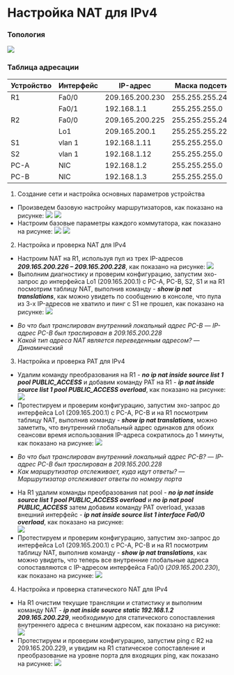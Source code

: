 # Настройка NAT для IPv4

### Топология
![](https://github.com/devops-user/otus/blob/main/homeworks/homework_33/images/topo.png)

### Таблица адресации
| Устройство | Интерфейс | IP-адрес | Маска подсети |
--- | --- | --- | --- |
| R1 | Fa0/0 | 209.165.200.230 | 255.255.255.248 |
|  | Fa0/1 | 192.168.1.1 | 255.255.255.0 |
| R2 | Fa0/0 | 209.165.200.225 | 255.255.255.248 |
|  | Lo1 | 209.165.200.1 | 255.255.255.224 |
| S1 | vlan 1 | 192.168.1.11 | 255.255.255.0 |
| S2 | vlan 1 | 192.168.1.12 | 255.255.255.0 |
| PC-A | NIC | 192.168.1.2 | 255.255.255.0 |
| PC-B | NIC | 192.168.1.3 | 255.255.255.0 |

1. Создание сети и настройка основных параметров устройства
  * Произведем базовую настройку маршрутизаторов, как показано на рисунке:
![](https://github.com/devops-user/otus/blob/main/homeworks/homework_33/images/R1.png)
![](https://github.com/devops-user/otus/blob/main/homeworks/homework_33/images/R2.png)
  * Настроим базовые параметры каждого коммутатора, как показано на рисунке:
![](https://github.com/devops-user/otus/blob/main/homeworks/homework_33/images/S1.png)
![](https://github.com/devops-user/otus/blob/main/homeworks/homework_33/images/S2.png)

2. Настройка и проверка NAT для IPv4
  * Настроим NAT на R1, используя пул из трех IP-адресов ***209.165.200.226 – 209.165.200.228***, как показано на рисунке:
![](https://github.com/devops-user/otus/blob/main/homeworks/homework_33/images/R1_nat.png)
  * Выполним диагностику и проверим конфигурацию, запустим эхо-запрос до интерфейса Lo1 (209.165.200.1) с PC-A, PC-B, S2, S1 и на R1 посмотрим таблицу NAT, выполнив команду - ***show ip nat translations***, как можно увидеть по сообщению в консоле, что пула из 3-х IP-адресов не хватило и пинг с S1 не прошел, как показано на рисунке:
![](https://github.com/devops-user/otus/blob/main/homeworks/homework_33/images/R1_nat2.png)
  - *Во что был транслирован внутренний локальный адрес PC-B* — *IP-адрес PC-B был траслирован в 209.165.200.228*  
  - *Какой тип адреса NAT является переведенным адресом?* — *Динамический*

3. Настройка и проверка PAT для IPv4
  * Удалим команду преобразования на R1 - ***no ip nat inside source list 1 pool PUBLIC_ACCESS*** и добавим команду PAT на R1 - ***ip nat inside source list 1 pool PUBLIC_ACCESS overload***, как показано на рисунке:
![](https://github.com/devops-user/otus/blob/main/homeworks/homework_33/images/R1_no_nat.png)  
  * Протестируем и проверим конфигурацию, запустим эхо-запрос до интерфейса Lo1 (209.165.200.1) с PC-A, PC-B и на R1 посмотрим таблицу NAT, выполнив команду - ***show ip nat translations***, можно заметить, что внутренний глобальный адрес одинаков для обоих сеансови время использования IP-адреса сократилось до 1 минуты, как показано на рисунке:
![](https://github.com/devops-user/otus/blob/main/homeworks/homework_33/images/R1_pat.png)  
  - *Во что был транслирован внутренний локальный адрес PC-B?* — *IP-адрес PC-B был траслирован в 209.165.200.228*  
  - *Как маршрутизатор отслеживает, куда идут ответы?* — *Маршрутизатор отслеживает ответы по номеру порта*

  * На R1 удалим команды преобразования nat pool - ***no ip nat inside source list 1 pool PUBLIC_ACCESS overload*** и ***no ip nat pool PUBLIC_ACCESS*** затем добавим команду PAT overload, указав внешний интерфейс - ***ip nat inside source list 1 interface Fa0/0 overload***, как показано на рисунке:  
![](https://github.com/devops-user/otus/blob/main/homeworks/homework_33/images/R1_pat2.png)
  * Протестируем и проверим конфигурацию, запустим эхо-запрос до интерфейса Lo1 (209.165.200.1) с PC-A, PC-B и на R1 посмотрим таблицу NAT, выполнив команду - ***show ip nat translations***, как можно увидеть, что теперь все внутренние глобальные адреса сопоставляются с IP-адресом интерфейса Fa0/0 (*209.165.200.230*), как показано на рисунке:
![](https://github.com/devops-user/otus/blob/main/homeworks/homework_33/images/R1_pat3.png)

4. Настройка и проверка статического NAT для IPv4
  * На R1 очистим текущие трансляции и статистику и выполним команду NAT - ***ip nat inside source static 192.168.1.2 209.165.200.229***, необходимую для статического сопоставления внутреннего адреса с внешним адресом, как показано на рисунке:
![](https://github.com/devops-user/otus/blob/main/homeworks/homework_33/images/R1_snat.png)  
  * Протестируем и проверим конфигурацию, запустим ping  с R2 на 209.165.200.229, и увидим на R1 статическое сопоставление и преобразование на уровне порта для входящих ping, как показано на рисунке:
![](https://github.com/devops-user/otus/blob/main/homeworks/homework_33/images/R1_snat2.png) 
